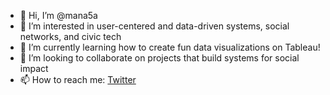 - 👋 Hi, I’m @mana5a
- 👀 I’m interested in user-centered and data-driven systems, social networks, and civic tech
- 🌱 I’m currently learning how to create fun data visualizations on Tableau!
- 💞️ I’m looking to collaborate on projects that build systems for social impact
- 📫 How to reach me: <a href="https://twitter.com/manapoints"> Twitter </a>

<!---
mana5a/mana5a is a ✨ special ✨ repository because its `README.md` (this file) appears on your GitHub profile.
You can click the Preview link to take a look at your changes.
--->
